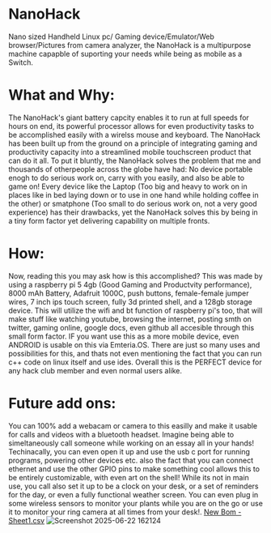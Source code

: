 # NanoHack
Nano sized Handheld Linux pc/ Gaming device/Emulator/Web browser/Pictures from camera analyzer, the NanoHack is a multipurpose machine capapble of suporting your needs while being as mobile as a Switch.


# What and Why:

The NanoHack's giant battery capcity enables it to run at full speeds for hours on end, its powerful processor allows for even productivity tasks to be accomplished easily with a wirelss mouse and keyboard. The NanoHack has been built up from the ground on a principle of
integrating gaming and productivity capacity into a streamlined mobile touchscreen product that can do it all. To put it bluntly, the NanoHack solves the problem that me and thousands of otherpeople across the globe have had: No device portable enogh to do serious work on,
carry with you easily, and also be able to game on! Every device like the Laptop (Too big and heavy to work on in places like in bed laying down or to use in one hand while holding coffee in the other) or smatphone (Too small to do serious work on, not a very good 
experience) has their drawbacks, yet the NanoHack solves this by being in a tiny form factor yet delivering capability on multiple fronts.


# How:
Now, reading this you may ask how is this accomplished? This was made by using a raspberry pi 5 4gb (Good Gaming and Productvity performance), 8000 mAh Battery, Adafruit 1000C, push buttons, female-female jumper wires, 7 inch ips touch screen, fully 3d printed shell, and a
128gb storage device. This will utilize the wifi and bt function of raspberry pi's too, that will make stuff like watching youtube, browsing the internet, posting smth on twitter, gaming online, google docs, even github all accesible through this small form factor. IF you 
want use this as a more mobile device, even ANDROID is usable on this via Emteria.OS. There are just so many uses and possibilities for this, and thats not even mentioning the fact that you can run c++ code on linux itself and use ides. Overall this is the PERFECT device 
for any hack club member and even normal users alike.

# Future add ons:
You can 100% add a webacam or camera to this easilly and make it usable for calls and videos with a bluetooth headset. Imagine being able to simeltaneously call someone while working on an essay all in your hands! Techinacally, you can even open it up and use the usb c 
port for running programs, powering other devices etc. also the fact that you can connect ethernet and use the other GPIO pins to make something cool allows this to be entirely customizable, with even art on the shell! While its not in main use, you call also set it up to 
be a clock on your desk, or a set of reminders for the day, or even a fully functional weather screen. You can even plug in some wireless sensors to monitor your plants while you are on the go or use it to monitor your ring camera at all times from your desk!. 
[New Bom - Sheet1.csv](https://github.com/user-attachments/files/20854787/New.Bom.-.Sheet1.csv)
![Screenshot 2025-06-22 162124](https://github.com/user-attachments/assets/edc0effb-2aad-411f-b767-f67b8cc2c3f9)
